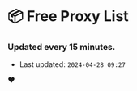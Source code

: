 # :package: Free Proxy List
### Updated every 15 minutes.

- Last updated: `2024-04-28 09:27`

:heart:
